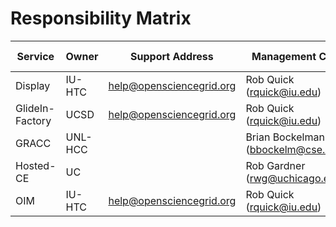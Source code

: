 # Responsibility Matrix

| Service         | Owner   | Support Address          | Management Contact                     | Service Catalog | Service Portfolio |
|-----------------|---------|--------------------------|----------------------------------------|-----------------|-------------------|
| Display         | IU-HTC  | help@opensciencegrid.org | Rob Quick (rquick@iu.edu)              | [Link](https://github.com/opensciencegrid/operations/blob/master/docs/ServiceManagement/ServiceCatalog/SC_Display.md)                |                   |
| GlideIn-Factory | UCSD    | help@opensciencegrid.org | Rob Quick (rquick@iu.edu)              | [Link](https://github.com/opensciencegrid/operations/blob/master/docs/ServiceManagement/ServiceCatalog/SC_GlideInFactory.md)                |                   |
| GRACC           | UNL-HCC |                          | Brian Bockelman (bbockelm@cse.unl.edu) |                 |                   | 
| Hosted-CE       | UC      |                          | Rob Gardner (rwg@uchicago.edu)         |                 |                   |
| OIM             | IU-HTC  | help@opensciencegrid.org | Rob Quick (rquick@iu.edu)              |                 |                   |
